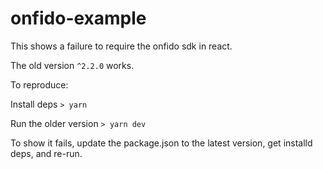 # onfido-example
This shows a failure to require the onfido sdk in react.

The old version `^2.2.0` works.

To reproduce:

Install deps
`> yarn`

Run the older version
`> yarn dev`

To show it fails, update the package.json to the latest version, get installd deps, and re-run.

